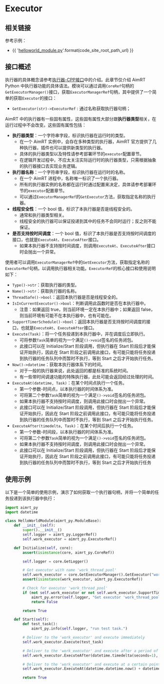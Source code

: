 # Executor

## 相关链接

参考示例：
- {{ '[helloworld_module.py]({}/src/examples/py/helloworld/helloworld_module.py)'.format(code_site_root_path_url) }}


## 接口概述

执行器的具体概念请参考[执行器-CPP接口](../interface_cpp/executor.md)中的介绍。此章节仅介绍 AimRT Python 中执行器功能的具体语法。模块可以通过调用`CoreRef`句柄的`GetExecutorManager()`接口，获取`ExecutorManagerRef`句柄，其中提供了一个简单的获取`Executor`的接口：
- `GetExecutor(str)->ExecutorRef` : 通过名称获取执行器句柄；



AimRT 中的执行器有一些固有属性，这些固有属性大部分跟**执行器类型**相关，在运行过程中不会改变。这些固有属性包括：
- **执行器类型**：一个字符串字段，标识执行器在运行时的类型。
  - 在一个 AimRT 实例中，会存在多种类型的执行器，AimRT 官方提供了几种执行器，插件也可以提供新类型的执行器。
  - 具体的执行器类型以及特性请参考部署环节的`executor`配置章节。
  - 在逻辑开发过程中，不应太关注实际运行时的执行器类型，只需根据抽象的执行器接口去实现业务逻辑。
- **执行器名称**：一个字符串字段，标识执行器在运行时的名称。
  - 在一个 AimRT 进程中，名称唯一标识了一个执行器。
  - 所有的执行器实例的名称都在运行时通过配置来决定，具体请参考部署环节的`executor`配置章节。
  - 可以通过`ExecutorManagerRef`的`GetExecutor`方法，获取指定名称的执行器。
- **线程安全性**：一个 bool 值，标识了本执行器是否是线程安全的。
  - 通常和执行器类型相关。
  - 线程安全的执行器可以保证投递到其中的任务不会同时运行；反之则不能保证。
- **是否支持按时间调度**：一个 bool 值，标识了本执行器是否支持按时间调度的接口，也就是`ExecuteAt`、`ExecuteAfter`接口。
  - 如果本执行器不支持按时间调度，则调用`ExecuteAt`、`ExecuteAfter`接口时会抛出一个异常。



使用者可以调用`ExecutorManagerRef`中的`GetExecutor`方法，获取指定名称的`ExecutorRef`句柄，以调用执行器相关功能。`ExecutorRef`的核心接口和使用说明如下：
- `Type()->str`：获取执行器的类型。
- `Name()->str`：获取执行器的名称。
- `ThreadSafe()->bool`：返回本执行器是否是线程安全的。
- `IsInCurrentExecutor()->bool`：判断调用此函数时是否在本执行器中。
  - 注意：如果返回 true，则当前环境一定在本执行器中；如果返回 false，则当前环境有可能不在本执行器中，也有可能在。
- `SupportTimerSchedule()->bool`：返回本执行器是否支持按时间调度的接口，也就是`ExecuteAt`、`ExecuteAfter`接口。
- `Execute(Task)`：将一个任务投递到本执行器中，并在调度后立即执行。
  - 可将参数`Task`简单的视为一个满足`()->void`签名的任务闭包。
  - 此接口可以在 Initialize/Start 阶段调用，但执行器在 Start 阶段后才能保证开始执行，因此在 Start 阶段之前调用此接口，有可能只能将任务投递到执行器的任务队列中而暂时不执行，等到 Start 之后才开始执行任务。
- `Now()->datetime`：获取本执行器体系下的时间。
  - 对于一般的执行器来说，此处返回的都是标准的系统时间。
  - 有一些带时间调速功能的特殊执行器，此处可能会返回经过处理的时间。
- `ExecuteAt(datetime, Task)`：在某个时间点执行一个任务。
  - 第一个参数-时间点，以本执行器的时间体系为准。
  - 可将第二个参数`Task`简单的视为一个满足`()->void`签名的任务闭包。
  - 如果本执行器不支持按时间调度，则调用此接口时会抛出一个异常。
  - 此接口可以在 Initialize/Start 阶段调用，但执行器在 Start 阶段后才能保证开始执行，因此在 Start 阶段之前调用此接口，有可能只能将任务投递到执行器的任务队列中而暂时不执行，等到 Start 之后才开始执行任务。
- `ExecuteAfter(timedelta, Task)`：在某个时间后执行一个任务。
  - 第一个参数-时间段，以本执行器的时间体系为准。
  - 可将第二个参数`Task`简单的视为一个满足`()->void`签名的任务闭包。
  - 如果本执行器不支持按时间调度，则调用此接口时会抛出一个异常。
  - 此接口可以在 Initialize/Start 阶段调用，但执行器在 Start 阶段后才能保证开始执行，因此在 Start 阶段之前调用此接口，有可能只能将任务投递到执行器的任务队列中而暂时不执行，等到 Start 之后才开始执行任务


## 使用示例

以下是一个简单的使用示例，演示了如何获取一个执行器句柄，并将一个简单的任务投递到该执行器中执行：
```python
import aimrt_py
import datetime

class HelloWorldModule(aimrt_py.ModuleBase):
    def __init__(self):
        super().__init__()
        self.logger = aimrt_py.LoggerRef()
        self.work_executor = aimrt_py.ExecutorRef()

    def Initialize(self, core):
        assert(isinstance(core, aimrt_py.CoreRef))

        self.logger = core.GetLogger()

        # Get executor with name 'work_thread_pool'
        self.work_executor = core.GetExecutorManager().GetExecutor("work_thread_pool")
        assert(isinstance(work_executor, aimrt_py.ExecutorRef))

        # Check for executor 'work_thread_pool'
        if (not self.work_executor or not self.work_executor.SupportTimerSchedule()):
            aimrt_py.error(self.logger, "Get executor 'work_thread_pool' failed.")
            return False

        return True

    def Start(self):
        def test_task():
            aimrt_py.info(self.logger, "run test task.")

        # Deliver to the 'work_executor' and execute immediately
        self.work_executor.Execute(test_task)

        # Deliver to the 'work_executor' and execute after a period of time
        self.work_executor.ExecuteAfter(datetime.timedelta(seconds=1), test_task)

        # Deliver to the 'work_executor' and execute at a certain point in time
        self.work_executor.ExecuteAt(datetime.datetime.now() + datetime.timedelta(seconds=2), test_task)

        return True
```

